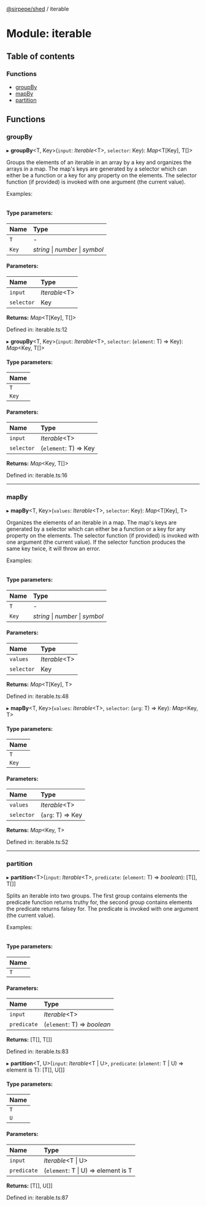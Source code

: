 [@sirpepe/shed](../README.md) / iterable

# Module: iterable

## Table of contents

### Functions

- [groupBy](iterable.md#groupby)
- [mapBy](iterable.md#mapby)
- [partition](iterable.md#partition)

## Functions

### groupBy

▸ **groupBy**<T, Key\>(`input`: *Iterable*<T\>, `selector`: Key): *Map*<T[Key], T[]\>

Groups the elements of an iterable in an array by a key and organizes the
arrays in a map. The map's keys are generated by a selector which can either
be a function or a key for any property on the elements. The selector
function (if provided) is invoked with one argument (the current value).

Examples:

```typescript
```

#### Type parameters:

Name | Type |
:------ | :------ |
`T` | - |
`Key` | *string* \| *number* \| *symbol* |

#### Parameters:

Name | Type |
:------ | :------ |
`input` | *Iterable*<T\> |
`selector` | Key |

**Returns:** *Map*<T[Key], T[]\>

Defined in: iterable.ts:12

▸ **groupBy**<T, Key\>(`input`: *Iterable*<T\>, `selector`: (`element`: T) => Key): *Map*<Key, T[]\>

#### Type parameters:

Name |
:------ |
`T` |
`Key` |

#### Parameters:

Name | Type |
:------ | :------ |
`input` | *Iterable*<T\> |
`selector` | (`element`: T) => Key |

**Returns:** *Map*<Key, T[]\>

Defined in: iterable.ts:16

___

### mapBy

▸ **mapBy**<T, Key\>(`values`: *Iterable*<T\>, `selector`: Key): *Map*<T[Key], T\>

Organizes the elements of an iterable in a map. The map's keys are generated
by a selector which can either be a function or a key for any property on the
elements. The selector function (if provided) is invoked with one argument
(the current value). If the selector function produces the same key twice, it
will throw an error.

Examples:

```typescript
```

#### Type parameters:

Name | Type |
:------ | :------ |
`T` | - |
`Key` | *string* \| *number* \| *symbol* |

#### Parameters:

Name | Type |
:------ | :------ |
`values` | *Iterable*<T\> |
`selector` | Key |

**Returns:** *Map*<T[Key], T\>

Defined in: iterable.ts:48

▸ **mapBy**<T, Key\>(`values`: *Iterable*<T\>, `selector`: (`arg`: T) => Key): *Map*<Key, T\>

#### Type parameters:

Name |
:------ |
`T` |
`Key` |

#### Parameters:

Name | Type |
:------ | :------ |
`values` | *Iterable*<T\> |
`selector` | (`arg`: T) => Key |

**Returns:** *Map*<Key, T\>

Defined in: iterable.ts:52

___

### partition

▸ **partition**<T\>(`input`: *Iterable*<T\>, `predicate`: (`element`: T) => *boolean*): [T[], T[]]

Splits an iterable into two groups. The first group contains elements
the predicate function returns truthy for, the second group contains elements
the predicate returns falsey for. The predicate is invoked with one argument
(the current value).

Examples:

```typescript
```

#### Type parameters:

Name |
:------ |
`T` |

#### Parameters:

Name | Type |
:------ | :------ |
`input` | *Iterable*<T\> |
`predicate` | (`element`: T) => *boolean* |

**Returns:** [T[], T[]]

Defined in: iterable.ts:83

▸ **partition**<T, U\>(`input`: *Iterable*<T \| U\>, `predicate`: (`element`: T \| U) => element is T): [T[], U[]]

#### Type parameters:

Name |
:------ |
`T` |
`U` |

#### Parameters:

Name | Type |
:------ | :------ |
`input` | *Iterable*<T \| U\> |
`predicate` | (`element`: T \| U) => element is T |

**Returns:** [T[], U[]]

Defined in: iterable.ts:87
